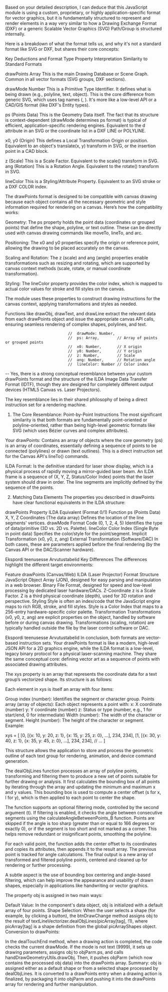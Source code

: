 Based on your detailed description, I can deduce that this JavaScript module is using a custom, proprietary, or highly application-specific format for vector graphics, but it is fundamentally structured to represent and render elements in a way very similar to how a Drawing Exchange Format (DXF) or a generic Scalable Vector Graphics (SVG) Path/Group is structured internally.

Here is a breakdown of what the format tells us, and why it's not a standard format like SVG or DXF, but shares their core concepts:

Key Deductions and Format Type
Property	Interpretation	Similarity to Standard Formats

drawPoints Array	This is the main Drawing Database or Scene Graph.	Common in all vector formats (SVG <g> groups, DXF sections).

drawMode Number	This is a Primitive Type Identifier. It defines what is being drawn (e.g., polyline, text, object).	
This is the core difference from generic SVG, which uses tag names (<path>, <text>). It's more like a low-level API or a CAD/GIS format (like DXF's Entity types).

ps (Points Data)	This is the Geometry Data itself. The fact that its structure is context-dependent (drawMode determines ps format) is typical of efficient, application-specific rendering engines.	Equivalent to the d attribute in an SVG <path> or the coordinate list in a DXF LINE or POLYLINE.

x0, y0 (Origin)	This defines a Local Transformation Origin or position.	Equivalent to an object's translate(x, y) transform in SVG, or the insertion point in a CAD block.

z (Scale)	This is a Scale Factor.	Equivalent to the scale() transform in SVG.
ang (Rotation)	This is a Rotation Angle.	Equivalent to the rotate() transform in SVG.

lineColor	This is a Styling/Attribute Property.	Equivalent to an SVG stroke or a DXF COLOR index.

The drawPoints format is designed to be compatible with canvas drawing because each object contains all the necessary geometric and style information required for rendering on a canvas. Here’s how the compatibility works:


Geometry: The ps property holds the point data (coordinates or grouped points) that define the shape, polyline, or text outline. These can be directly used with canvas drawing commands like moveTo, lineTo, and arc.

Positioning: The x0 and y0 properties specify the origin or reference point, allowing the drawing to be placed accurately on the canvas.

Scaling and Rotation: The z (scale) and ang (angle) properties enable transformations such as resizing and rotating, which are supported by canvas context methods (scale, rotate, or manual coordinate transformation).

Styling: The lineColor property provides the color index, which is mapped to actual color values for stroke and fill styles on the canvas.

The module uses these properties to construct drawing instructions for the canvas context, applying transformations and styles as needed. 

Functions like drawObj, drawText, and drawLine extract the relevant data from each drawPoints object and issue the appropriate canvas API 
calls, ensuring seamless rendering of complex shapes, polylines, and text.


                                //  drawMode: Number,
                                //  ps: Array,        // Array of points or grouped points
                                //  x0: Number,       // X origin
                                //  y0: Number,       // Y origin
                                //  z: Number,        // Scale
                                //  ang: Number,      // Rotation angle
                                //  lineColor: Number // Color index


--
Yes, there is a strong conceptual resemblance between your custom drawPoints format and the structure of the ILDA Image Data Transfer Format (IDTF), though they are designed for completely different output devices (HTML5 Canvas vs. Laser Projectors).

The key resemblance lies in their shared philosophy of being a direct instruction set for a rendering machine.

1. The Core Resemblance: Point-by-Point Instructions
The most significant similarity is that both formats are fundamentally point-oriented or polyline-oriented, rather than being high-level geometric formats like SVG (which uses Bézier curves and complex attributes).

Your drawPoints: Contains an array of objects where the core geometry (ps) is an array of coordinates, essentially defining a sequence of points to be connected (polylines) or drawn (text outlines). This is a direct instruction set for the Canvas API's lineTo() commands.

ILDA Format: Is the definitive standard for laser show display, which is a physical process of rapidly moving a mirror-guided laser beam. An ILDA frame is a sequence of (X, Y, Z, Status/Color Index) points that the laser system should draw in order. The line segments are implicitly defined by the sequence of the points.

2. Matching Data Elements
The properties you described in drawPoints have clear functional equivalents in the ILDA structure:

drawPoints Property	ILDA Equivalent (Format 0/1)	Function
ps (Points Data)	X, Y, Z Coordinates (The data array)	Defines the location of the line segments' vertices.
drawMode	Format Code (0, 1, 2, 4, 5)	Identifies the type of data/primitive (3D vs. 2D vs. Palette).
lineColor	Color Index (Single Byte in point data)	Specifies the color/style for the point/segment.
Implicit Transformation (x0, y0, z, ang)	External Transformation (Software/DAC)	In both cases, these are parameters applied before the final rendering (by the Canvas API or the DAC/Scanner hardware).

Ekspordi teenusesse Arvutustabelid
Key Differences
The differences highlight the different target environments:

Feature	drawPoints (Canvas/Web)	ILDA (Laser Projector)
Format Structure	JavaScript Object Array (JON), designed for easy parsing and manipulation in a web browser.	Binary File Format, designed for speed and low-level processing by dedicated laser hardware/DACs.
Z-Coordinate	z is a Scale Factor.	Z is a third physical coordinate (depth), used for 3D rotation and perspective.
Styling	Style is often an index/code that the JavaScript engine maps to rich RGB, stroke, and fill styles.	Style is a Color Index that maps to a 256-entry hardware-specific color palette.
Transformation	Transformations (x0, y0, z, ang) are explicit properties on the object, handled by software before or during canvas drawing.	Transformations (scaling, rotation) are typically handled outside the file by the laser control software or DAC.

Ekspordi teenusesse Arvutustabelid
In conclusion, both formats are vector-based instruction sets. Your drawPoints format is like a modern, high-level JSON API for a 2D graphics engine, while the ILDA format is a low-level, legacy binary protocol for a physical laser-scanning machine. They share the same conceptual core: defining vector art as a sequence of points with associated drawing attributes.





The xys property is an array that represents the coordinate data for a text group’s vectorized shape. Its structure is as follows:

Each element in xys is itself an array with four items:

Group index (number): Identifies the segment or character group.
Points array (array of objects): Each object represents a point with:
x: X coordinate (number)
y: Y coordinate (number)
z: Status or type (number, e.g., 1 for start/end, 0 for intermediate)
Width (number): The width of the character or segment.
Height (number): The height of the character or segment.
Example:

xys = [
  [0, [{x: 10, y: 20, z: 1}, {x: 15, y: 25, z: 0}, ...], 234, 234],
  [1, [{x: 30, y: 40, z: 1}, {x: 35, y: 45, z: 0}, ...], 234, 234],
  // ...
]

This structure allows the application to store and process the geometric outline of each text group for rendering, animation, and device command generation.


The dealObjLines function processes an array of polyline points, transforming and filtering them to produce a new set of points suitable for further drawing or analysis. It first calculates the bounding box of all points by iterating through the array and updating the minimum and maximum x and y values. This bounding box is used to compute a center offset (s for x, l for y), which is then applied to each point to center the shape.

The function supports an optional filtering mode, controlled by the second argument (t). If filtering is enabled, it checks the angle between consecutive segments using the calculateAngleBetweenPoints_B function. Points are skipped if the angle is too sharp (greater than or equal to 166 degrees or exactly 0), or if the segment is too short and not marked as a corner. This helps remove redundant or insignificant points, smoothing the polyline.

For each valid point, the function adds the center offset to its coordinates and copies its attributes, then appends it to the result array. The previous point is tracked for angle calculations. The final output is a new array of transformed and filtered polyline points, centered and cleaned up for rendering or further processing.

A subtle aspect is the use of bounding box centering and angle-based filtering, which can help improve the appearance and usability of drawn shapes, especially in applications like handwriting or vector graphics.


The property obj is assigned in two main ways:

Default Value: In the component's data object, obj is initialized with a default array of four points.
Shape Selection: When the user selects a shape (for example, by clicking a button), the btnDrawChange method assigns obj to the result of textLineVectorizer.dealObjLines(picArray[tag], !1), where picArray[tag] is a shape definition from the global picArrayShapes object.
Conversion to drawPoints:

In the dealTouchEnd method, when a drawing action is completed, the code checks the current drawMode.
If the mode is not text (9999), it sets up drawing parameters, assigns obj to objParm.ps, and calls handDrawGeometryUtils.drawObj.
Then, it pushes objParm (which now contains the processed obj data) into the drawPoints array.
Summary:
obj is assigned either as a default shape or from a selected shape processed by dealObjLines. It is converted to a drawPoints entry when a drawing action is finalized, by packaging it into objParm and pushing it into the drawPoints array for rendering and further manipulation.


